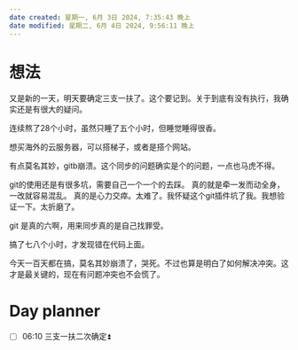 ```yaml
---
date created: 星期一, 6月 3日 2024, 7:35:43 晚上
date modified: 星期二, 6月 4日 2024, 9:56:11 晚上
---
```


# 想法
又是新的一天，明天要确定三支一扶了。这个要记到。关于到底有没有执行，我确实还是有很大的疑问。

连续熬了28个小时，虽然只睡了五个小时，但睡觉睡得很香。

想买海外的云服务器，可以搭梯子，或者是搭个网站。


有点莫名其妙，gitb崩溃。这个同步的问题确实是个的问题，一点也马虎不得。


git的使用还是有很多坑，需要自己一个一个的去踩。
真的就是牵一发而动全身，一改就容易混乱。
真的是心力交瘁。太难了。我怀疑这个git插件坑了我。我想验证一下。太折磨了。


git 是真的六啊，用来同步真的是自己找罪受。

搞了七八个小时，才发现错在代码上面。

今天一百天都在搞，莫名其妙崩溃了，哭死。不过也算是明白了如何解决冲突。这才是最关键的，现在有问题冲突也不会慌了。
# Day planner

- [ ] 06:10  三支一扶二次确定⏫ 